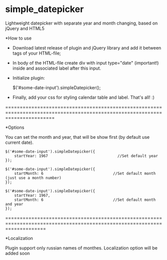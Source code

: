 simple_datepicker
=================

Lightweight datepicker with separate year and month changing, based on jQuery and HTML5

*How to use

 - Download latest release of plugin and jQuery library and add it between <head></head> tags of your HTML-file;
 - In body of the HTML-file create div with input type="date" (important!) inside and associated label after this input.
 

 
 
- Initialize plugin:

    $('#some-date-input').simpleDatepicker();

- Finally, add your css for styling calendar table and label. That's all! :)
    
    
=============================================================================================================================

*Options

You can set the month and year, that will be show first (by default use current date).

    $('#some-date-input').simpleDatepicker({
        startYear: 1967                               //Set default year
    });
    
    $('#some-date-input').simpleDatepicker({
        startMonth: 6                               //Set default month (just use a month number)
    });
    
    $('#some-date-input').simpleDatepicker({
        startYear: 1967, 
        startMonth: 6                               //Set default month and year
    });
    
==========================================================================================================================

*Localization

Plugin support only russian names of monthes. Localization option will be added soon
